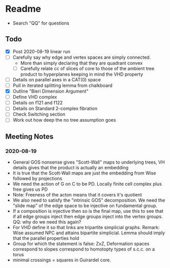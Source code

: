 # Readme

- Search "QQ" for questions

## Todo

- [x] Post 2020-08-19 linear run
- [ ] Carefully say why edge and vertex spaces are simply connected.
  - More than simply declaring that they are quadrant convex
  - [ ] Carefully relate cc of slices of core to those of the ambient tree product to hyperplanes keeping in mind the VHD property
- [ ] Details on parallel axes in a CAT(0) space
- [ ] Pull in iterated splitting lemma from chalkboard
- [x] Outline "Bieri Dimension Argument"
- [ ] Define VHD complex
- [ ] Details on f121 and f122
- [ ] Details on Standard 2-complex fibration
- [ ] Check Switching section
- [ ] Work out how deep the no tree assumption goes

## Meeting Notes

### 2020-08-19

- General GOS nonsense gives "Scott-Wall" maps to underlying trees, VH details gives that the product is actually an embedding
- It is true that the Scott-Wall maps are just the embedding from Wise followed by projections
- We need the action of G on C to be PD. Locally finite cell complex plus free gives us PD
- Note: Freeness of the acton means that it covers it's quotient
- We also need to satisfy the "intrinsic GOS" decomposition. We need the "slide map" of the edge space to be injective on fundamental group.
- If a composition is injective then so is the final map, use this to see that if all edge groups inject then edge groups inject into the vertex groups. QQ: why do we need this again?
- For VHD define it so that links are tripartite simplicial graphs. Remark: Wise assumed NPC and attains bipartite simplicial. Lemma should imply that the parallel properties hold
- Group for which the statement is false: ZxZ, Deformation spaces correspond to slopes correspond to homotopty types of s.c.c. on a torus
- minimal crossings = squares in Guirardel core.
